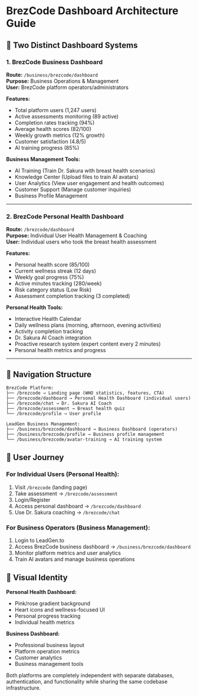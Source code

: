 # BrezCode Dashboard Architecture Guide

## 🏥 Two Distinct Dashboard Systems

### 1. **BrezCode Business Dashboard** 
**Route:** `/business/brezcode/dashboard`  
**Purpose:** Business Operations & Management  
**User:** BrezCode platform operators/administrators  

**Features:**
- Total platform users (1,247 users)
- Active assessments monitoring (89 active)
- Completion rates tracking (94%)
- Average health scores (82/100)
- Weekly growth metrics (12% growth)
- Customer satisfaction (4.8/5)
- AI training progress (85%)

**Business Management Tools:**
- AI Training (Train Dr. Sakura with breast health scenarios)
- Knowledge Center (Upload files to train AI avatars)
- User Analytics (View user engagement and health outcomes)
- Customer Support (Manage customer inquiries)
- Business Profile Management

---

### 2. **BrezCode Personal Health Dashboard**
**Route:** `/brezcode/dashboard`  
**Purpose:** Individual User Health Management & Coaching  
**User:** Individual users who took the breast health assessment  

**Features:**
- Personal health score (85/100)
- Current wellness streak (12 days)
- Weekly goal progress (75%)
- Active minutes tracking (280/week)
- Risk category status (Low Risk)
- Assessment completion tracking (3 completed)

**Personal Health Tools:**
- Interactive Health Calendar
- Daily wellness plans (morning, afternoon, evening activities)
- Activity completion tracking
- Dr. Sakura AI Coach integration
- Proactive research system (expert content every 2 minutes)
- Personal health metrics and progress

---

## 🎯 Navigation Structure

```
BrezCode Platform:
├── /brezcode → Landing page (WHO statistics, features, CTA)
├── /brezcode/dashboard → Personal Health Dashboard (individual users)
├── /brezcode/chat → Dr. Sakura AI Coach
├── /brezcode/assessment → Breast health quiz
└── /brezcode/profile → User profile

LeadGen Business Management:
├── /business/brezcode/dashboard → Business Dashboard (operators)
├── /business/brezcode/profile → Business profile management
└── /business/brezcode/avatar-training → AI training system
```

## 🔄 User Journey

### For Individual Users (Personal Health):
1. Visit `/brezcode` (landing page)
2. Take assessment → `/brezcode/assessment`
3. Login/Register
4. Access personal dashboard → `/brezcode/dashboard`
5. Use Dr. Sakura coaching → `/brezcode/chat`

### For Business Operators (Business Management):
1. Login to LeadGen.to
2. Access BrezCode business dashboard → `/business/brezcode/dashboard`
3. Monitor platform metrics and user analytics
4. Train AI avatars and manage business operations

## 🎨 Visual Identity

**Personal Health Dashboard:**
- Pink/rose gradient background
- Heart icons and wellness-focused UI
- Personal progress tracking
- Individual health metrics

**Business Dashboard:**
- Professional business layout
- Platform operation metrics
- Customer analytics
- Business management tools

Both platforms are completely independent with separate databases, authentication, and functionality while sharing the same codebase infrastructure.